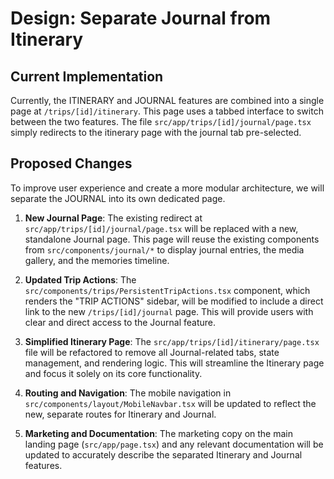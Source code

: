 # Design: Separate Journal from Itinerary

## Current Implementation

Currently, the ITINERARY and JOURNAL features are combined into a single page at `/trips/[id]/itinerary`. This page uses a tabbed interface to switch between the two features. The file `src/app/trips/[id]/journal/page.tsx` simply redirects to the itinerary page with the journal tab pre-selected.

## Proposed Changes

To improve user experience and create a more modular architecture, we will separate the JOURNAL into its own dedicated page.

1.  **New Journal Page**: The existing redirect at `src/app/trips/[id]/journal/page.tsx` will be replaced with a new, standalone Journal page. This page will reuse the existing components from `src/components/journal/*` to display journal entries, the media gallery, and the memories timeline.

2.  **Updated Trip Actions**: The `src/components/trips/PersistentTripActions.tsx` component, which renders the "TRIP ACTIONS" sidebar, will be modified to include a direct link to the new `/trips/[id]/journal` page. This will provide users with clear and direct access to the Journal feature.

3.  **Simplified Itinerary Page**: The `src/app/trips/[id]/itinerary/page.tsx` file will be refactored to remove all Journal-related tabs, state management, and rendering logic. This will streamline the Itinerary page and focus it solely on its core functionality.

4.  **Routing and Navigation**: The mobile navigation in `src/components/layout/MobileNavbar.tsx` will be updated to reflect the new, separate routes for Itinerary and Journal.

5.  **Marketing and Documentation**: The marketing copy on the main landing page (`src/app/page.tsx`) and any relevant documentation will be updated to accurately describe the separated Itinerary and Journal features.
